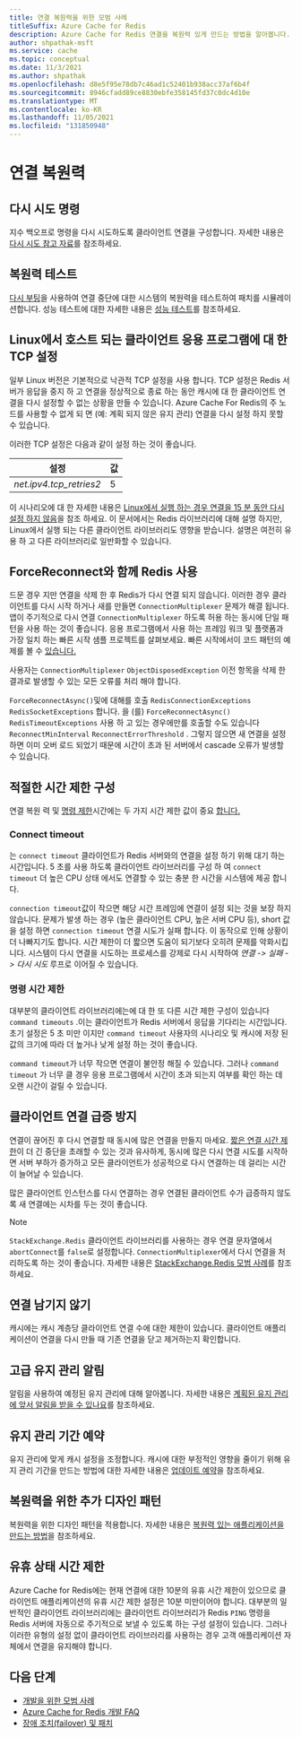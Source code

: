 ```yaml
---
title: 연결 복원력을 위한 모범 사례
titleSuffix: Azure Cache for Redis
description: Azure Cache for Redis 연결을 복원력 있게 만드는 방법을 알아봅니다.
author: shpathak-msft
ms.service: cache
ms.topic: conceptual
ms.date: 11/3/2021
ms.author: shpathak
ms.openlocfilehash: d8e5f95e78db7c46ad1c52401b938acc37af6b4f
ms.sourcegitcommit: 8946cfadd89ce8830ebfe358145fd37c0dc4d10e
ms.translationtype: MT
ms.contentlocale: ko-KR
ms.lasthandoff: 11/05/2021
ms.locfileid: "131850948"
---
```

# <a name="connection-resilience"></a>연결 복원력

## <a name="retry-commands"></a>다시 시도 명령

지수 백오프로 명령을 다시 시도하도록 클라이언트 연결을 구성합니다. 자세한 내용은 [다시 시도 참고 자료](/azure/architecture/best-practices/retry-service-specific#azure-cache-for-redis)를 참조하세요.

## <a name="test-resiliency"></a>복원력 테스트

[다시 부팅](cache-administration.md#reboot)을 사용하여 연결 중단에 대한 시스템의 복원력을 테스트하여 패치를 시뮬레이션합니다. 성능 테스트에 대한 자세한 내용은 [성능 테스트](cache-best-practices-performance.md)를 참조하세요.

## <a name="tcp-settings-for-linux-hosted-client-applications"></a>Linux에서 호스트 되는 클라이언트 응용 프로그램에 대 한 TCP 설정

일부 Linux 버전은 기본적으로 낙관적 TCP 설정을 사용 합니다. TCP 설정은 Redis 서버가 응답을 중지 하 고 연결을 정상적으로 종료 하는 동안 캐시에 대 한 클라이언트 연결을 다시 설정할 수 없는 상황을 만들 수 있습니다. Azure Cache For Redis의 주 노드를 사용할 수 없게 되 면 (예: 계획 되지 않은 유지 관리) 연결을 다시 설정 하지 못할 수 있습니다.

이러한 TCP 설정은 다음과 같이 설정 하는 것이 좋습니다.

|설정  |값 |
|---------|---------|
| *net.ipv4.tcp_retries2*   | 5 |

이 시나리오에 대 한 자세한 내용은 [Linux에서 실행 하는 경우 연결을 15 분 동안 다시 설정 하지 않음](https://github.com/StackExchange/StackExchange.Redis/issues/1848#issuecomment-913064646)을 참조 하세요. 이 문서에서는 Redis 라이브러리에 대해 설명 하지만, Linux에서 실행 되는 다른 클라이언트 라이브러리도 영향을 받습니다. 설명은 여전히 유용 하 고 다른 라이브러리로 일반화할 수 있습니다.

## <a name="using-forcereconnect-with-stackexchangeredis"></a>ForceReconnect와 함께 Redis 사용

드문 경우 지만 연결을 삭제 한 후 Redis가 다시 연결 되지 않습니다. 이러한 경우 클라이언트를 다시 시작 하거나 새를 만들면 `ConnectionMultiplexer` 문제가 해결 됩니다. 앱이 주기적으로 다시 연결 `ConnectionMultiplexer` 하도록 허용 하는 동시에 단일 패턴을 사용 하는 것이 좋습니다. 응용 프로그램에서 사용 하는 프레임 워크 및 플랫폼과 가장 일치 하는 빠른 시작 샘플 프로젝트를 살펴보세요. 빠른 시작에서이 코드 패턴의 예제를 볼 수 [있습니다.](https://github.com/Azure-Samples/azure-cache-redis-samples)

사용자는 `ConnectionMultiplexer` `ObjectDisposedException` 이전 항목을 삭제 한 결과로 발생할 수 있는 모든 오류를 처리 해야 합니다.

`ForceReconnectAsync()`및에 대해를 호출 `RedisConnectionExceptions` `RedisSocketExceptions` 합니다. 을 (를) `ForceReconnectAsync()` `RedisTimeoutExceptions` 사용 하 고 있는 경우에만를 호출할 수도 있습니다 `ReconnectMinInterval` `ReconnectErrorThreshold` . 그렇지 않으면 새 연결을 설정 하면 이미 오버 로드 되었기 때문에 시간이 초과 된 서버에서 cascade 오류가 발생할 수 있습니다.

## <a name="configure-appropriate-timeouts"></a>적절한 시간 제한 구성

연결 복원 력 및 [명령 제한](#command-timeout)시간에는 두 가지 시간 제한 값이 중요 [합니다.](#connect-timeout)

### <a name="connect-timeout"></a>Connect timeout

는 `connect timeout` 클라이언트가 Redis 서버와의 연결을 설정 하기 위해 대기 하는 시간입니다. 5 초를 사용 하도록 클라이언트 라이브러리를 구성 하 여 `connect timeout` 더 높은 CPU 상태 에서도 연결할 수 있는 충분 한 시간을 시스템에 제공 합니다.

`connection timeout`값이 작으면 해당 시간 프레임에 연결이 설정 되는 것을 보장 하지 않습니다. 문제가 발생 하는 경우 (높은 클라이언트 CPU, 높은 서버 CPU 등), short 값을 설정 하면 `connection timeout` 연결 시도가 실패 합니다. 이 동작으로 인해 상황이 더 나빠지기도 합니다. 시간 제한이 더 짧으면 도움이 되기보다 오히려 문제를 악화시킵니다. 시스템이 다시 연결을 시도하는 프로세스를 강제로 다시 시작하여 *연결 -> 실패 -> 다시 시도* 루프로 이어질 수 있습니다.

### <a name="command-timeout"></a>명령 시간 제한

대부분의 클라이언트 라이브러리에는에 대 한 또 다른 시간 제한 구성이 있습니다 `command timeouts` .이는 클라이언트가 Redis 서버에서 응답을 기다리는 시간입니다. 초기 설정은 5 초 미만 이지만 `command timeout` 사용자의 시나리오 및 캐시에 저장 된 값의 크기에 따라 더 높거나 낮게 설정 하는 것이 좋습니다.

`command timeout`가 너무 작으면 연결이 불안정 해질 수 있습니다. 그러나 `command timeout` 가 너무 클 경우 응용 프로그램에서 시간이 초과 되는지 여부를 확인 하는 데 오랜 시간이 걸릴 수 있습니다.

## <a name="avoid-client-connection-spikes"></a>클라이언트 연결 급증 방지

연결이 끊어진 후 다시 연결할 때 동시에 많은 연결을 만들지 마세요. [짧은 연결 시간 제한](#configure-appropriate-timeouts)이 더 긴 중단을 초래할 수 있는 것과 유사하게, 동시에 많은 다시 연결 시도를 시작하면 서버 부하가 증가하고 모든 클라이언트가 성공적으로 다시 연결하는 데 걸리는 시간이 늘어날 수 있습니다.

많은 클라이언트 인스턴스를 다시 연결하는 경우 연결된 클라이언트 수가 급증하지 않도록 새 연결에는 시차를 두는 것이 좋습니다.

> [!NOTE]
> `StackExchange.Redis` 클라이언트 라이브러리를 사용하는 경우 연결 문자열에서 `abortConnect`를 `false`로 설정합니다.  `ConnectionMultiplexer`에서 다시 연결을 처리하도록 하는 것이 좋습니다. 자세한 내용은 [StackExchange.Redis 모범 사례](./cache-management-faq.yml#stackexchangeredis-best-practices)를 참조하세요.

## <a name="avoid-leftover-connections"></a>연결 남기지 않기

캐시에는 캐시 계층당 클라이언트 연결 수에 대한 제한이 있습니다. 클라이언트 애플리케이션이 연결을 다시 만들 때 기존 연결을 닫고 제거하는지 확인합니다.

## <a name="advance-maintenance-notification"></a>고급 유지 관리 알림

알림을 사용하여 예정된 유지 관리에 대해 알아봅니다. 자세한 내용은 [계획된 유지 관리에 앞서 알림을 받을 수 있나요](cache-failover.md#can-i-be-notified-in-advance-of-planned-maintenance)를 참조하세요.

## <a name="schedule-maintenance-window"></a>유지 관리 기간 예약

유지 관리에 맞게 캐시 설정을 조정합니다. 캐시에 대한 부정적인 영향을 줄이기 위해 유지 관리 기간을 만드는 방법에 대한 자세한 내용은 [업데이트 예약](cache-administration.md#schedule-updates)을 참조하세요.

## <a name="more-design-patterns-for-resilience"></a>복원력을 위한 추가 디자인 패턴

복원력을 위한 디자인 패턴을 적용합니다. 자세한 내용은 [복원력 있는 애플리케이션을 만드는 방법](cache-failover.md#how-do-i-make-my-application-resilient)을 참조하세요.

## <a name="idle-timeout"></a>유휴 상태 시간 제한

Azure Cache for Redis에는 현재 연결에 대한 10분의 유휴 시간 제한이 있으므로 클라이언트 애플리케이션의 유휴 시간 제한 설정은 10분 미만이어야 합니다. 대부분의 일반적인 클라이언트 라이브러리에는 클라이언트 라이브러리가 Redis `PING` 명령을 Redis 서버에 자동으로 주기적으로 보낼 수 있도록 하는 구성 설정이 있습니다. 그러나 이러한 유형의 설정 없이 클라이언트 라이브러리를 사용하는 경우 고객 애플리케이션 자체에서 연결을 유지해야 합니다.

## <a name="next-steps"></a>다음 단계

- [개발을 위한 모범 사례](cache-best-practices-development.md)
- [Azure Cache for Redis 개발 FAQ](cache-development-faq.yml)
- [장애 조치(failover) 및 패치](cache-failover.md)